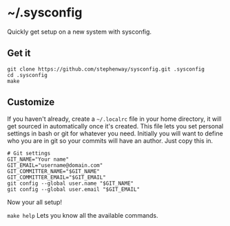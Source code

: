 # ~/.sysconfig

Quickly get setup on a new system with sysconfig. 

## Get it

``` shell
git clone https://github.com/stephenway/sysconfig.git .sysconfig
cd .sysconfig
make
```

## Customize

If you haven't already, create a `~/.localrc` file in your home directory, it will get sourced in automatically once it's created. This file lets you set personal settings in bash or git for whatever you need. Initially you will want to define who you are in git so your commits will have an author. Just copy this in.

```shell
# Git settings
GIT_NAME="Your name"
GIT_EMAIL="username@domain.com"
GIT_COMMITTER_NAME="$GIT_NAME"
GIT_COMMITTER_EMAIL="$GIT_EMAIL"
git config --global user.name "$GIT_NAME"
git config --global user.email "$GIT_EMAIL"
```

Now your all setup!

`make help` Lets you know all the available commands.
